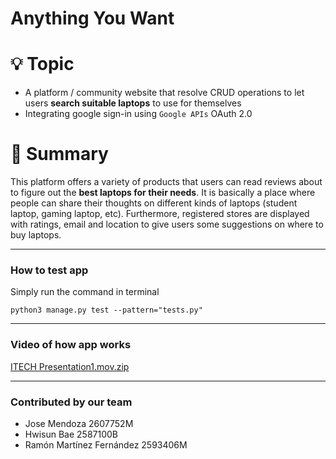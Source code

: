 # Anything You Want 

# 💡 Topic

- A platform / community website that resolve CRUD operations to let users **search suitable laptops** to use for themselves
- Integrating google sign-in using `Google APIs` OAuth 2.0

# 📝 Summary

This platform offers a variety of products that users can read reviews about to figure out the **best laptops for their needs**. It is basically a place where people can share their thoughts on different kinds of laptops (student laptop, gaming laptop, etc). Furthermore, registered stores are displayed with ratings, email and location to give users some suggestions on where to buy laptops.

---
### How to test app
Simply run the command in terminal

`python3 manage.py test --pattern="tests.py"`


---
### Video of how app works
[ITECH Presentation1.mov.zip](https://github.com/UoG-ITECH/itech-5012/files/6945698/ITECH.Presentation1.mov.zip)

---


### Contributed by our team

* Jose Mendoza 2607752M
* Hwisun Bae 2587100B
* Ramón Martínez Fernández 2593406M
